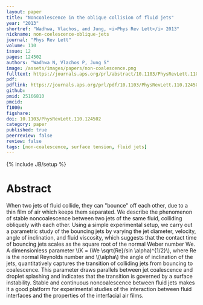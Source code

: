 ```yaml
---
layout: paper
title: "Noncoalescence in the oblique collision of fluid jets"
year: "2013"
shortref: "Wadhwa, Vlachos, and Jung, <i>Phys Rev Lett</i> 2013"
nickname: non-coelescence-oblique-jets
journal: "Phys Rev Lett"
volume: 110
issue: 12
pages: 124502
authors: "Wadhwa N, Vlachos P, Jung S"
image: /assets/images/papers/non-coalescence.png
fulltext: https://journals.aps.org/prl/abstract/10.1103/PhysRevLett.110.124502
pdf: 
pdflink: https://journals.aps.org/prl/pdf/10.1103/PhysRevLett.110.124502
github: 
pmid: 25166810
pmcid: 
f1000: 
figshare: 
doi: 10.1103/PhysRevLett.110.124502
category: paper
published: true
peerreview: false
review: false
tags: [non-coalescence, surface tension, fluid jets]
---
```

{% include JB/setup %}

# Abstract 

When two jets of fluid collide, they can "bounce" off each other, due to a thin film of air which keeps them separated. We describe the phenomenon of stable noncoalescence between two jets of the same fluid, colliding obliquely with each other. Using a simple experimental setup, we carry out a parametric study of the bouncing jets by varying the jet diameter, velocity, angle of inclination, and fluid viscosity, which suggests that the contact time of bouncing jets scales as the square root of the normal Weber number We. A dimensionless parameter \\(K = (We \sqrt{Re}/sin \alpha)^{1/2}\\), where Re is the normal Reynolds number and \\(\alpha\\) the angle of inclination of the jets, quantitatively captures the transition of colliding jets from bouncing to coalescence. This parameter draws parallels between jet coalescence and droplet splashing and indicates that the transition is governed by a surface instability. Stable and continuous noncoalescence between fluid jets makes it a good platform for experimental studies of the interaction between fluid interfaces and the properties of the interfacial air films.
